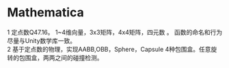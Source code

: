 # Mathematica

1 定点数Q47.16。 1~4维向量，3x3矩阵，4x4矩阵，四元数 。  函数的命名和行为尽量与Unity数学库一致。  
2 基于定点数的物理，实现AABB,OBB，Sphere，Capsule 4种包围盒。任意旋转的包围盒，两两之间的碰撞检测。  
